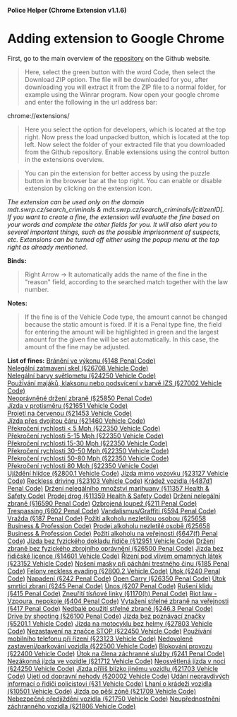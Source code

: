 **Police Helper (Chrome Extension v1.1.6)**
# Adding extension to Google Chrome

First, go to the main overview of the [repository](https://github.com/liberatos278/Police-Helper-Chrome-Extension) on the Github website.

> Here, select the green button with the word Code, then select the Download ZIP option.
> The file will be downloaded for you, after downloading you will extract it from the ZIP file to a normal folder, for example using the Winrar program.
> Now open your google chrome and enter the following in the url address bar:

chrome://extensions/

> Here you select the option for developers, which is located at the top right.
> Now press the load unpacked button, which is located at the top left.
> Now select the folder of your extracted file that you downloaded from the Github repository.
> Enable extensions using the control button in the extensions overview.

> You can pin the extension for better access by using the puzzle button in the browser bar at the top right.
> You can enable or disable extension by clicking on the extension icon.

*The extension can be used only on the domain mdt.swrp.cz/search_criminals & mdt.swrp.cz/search_criminals/[citizenID]. If you want to create a fine, 
the extension will evaluate the fine based on your words and complete the other fields for you. It will also alert you to several important things, 
such as the possible imprisonment of suspects, etc. Extensions can be turned off either using the popup menu at the top right as already mentioned.*


**Binds:**

> Right Arrow -> It automatically adds the name of the fine in the "reason" field, according to the searched match together with the law number.

**Notes:**

> If the fine is of the Vehicle Code type, the amount cannot be changed because the static amount is fixed. If it is a Penal type fine, the field for entering the amount will 
 be highlighted in green and the largest amount for the given fine will be set automatically. In this case, the amount of the fine may be adjusted.

**List of fines:**
[Bránění ve výkonu (§148 Penal Code)](https://www.shouselaw.com/ca/defense/penal-code/148/)<br />
[Nelegální zatmavení skel (§26708 Vehicle Code)](https://www.shouselaw.com/ca/defense/vehicle-code/26708/)<br />
[Nelegální barvy světlometu (§24250 Vehicle Code)](https://www.shouselaw.com/ca/defense/vehicle-code/24250/)<br />
[Používání majáků, klaksonu nebo podsvícení v barvě IZS (§27002 Vehicle Code)](https://leginfo.legislature.ca.gov/faces/codes_displaySection.xhtml?lawCode=VEH&sectionNum=27002)<br />
[Neoprávněné držení zbraně (§25850 Penal Code)](https://www.shouselaw.com/ca/defense/penal-code/25850/)<br />
[Jízda v protisměru (§21651 Vehicle Code)](https://www.shouselaw.com/ca/defense/vehicle-code/21651/)<br />
[Projetí na červenou (§21453 Vehicle Code)](https://www.shouselaw.com/ca/defense/vehicle-code/21453/)<br />
[Jízda přes dvojitou čáru (§21460 Vehicle Code)](https://www.shouselaw.com/ca/defense/vehicle-code/21460/)<br />
[Překročení rychlosti < 5 Mph (§22350 Vehicle Code)](https://www.shouselaw.com/ca/defense/vehicle-code/22350/)<br />
[Překročení rychlosti 5-15 Mph (§22350 Vehicle Code)](https://www.shouselaw.com/ca/defense/vehicle-code/22350/)<br />
[Překročení rychlosti 15-30 Mph (§22350 Vehicle Code)](https://www.shouselaw.com/ca/defense/vehicle-code/22350/)<br />
[Překročení rychlosti 30-50 Mph (§22350 Vehicle Code)](https://www.shouselaw.com/ca/defense/vehicle-code/22350/)<br />
[Překročení rychlosti 50-80 Mph (§22350 Vehicle Code)](https://www.shouselaw.com/ca/defense/vehicle-code/22350/)<br />
[Překročení rychlosti 80 Mph (§22350 Vehicle Code)](https://www.shouselaw.com/ca/defense/vehicle-code/22350/)<br />
[Ujíždění hlídce (§2800.1 Vehicle Code)](https://www.shouselaw.com/ca/defense/vehicle-code/2800-1/)
[Jízda mimo vozovku (§23127 Vehicle Code)](https://www.shouselaw.com/ca/defense/vehicle-code/23127/)
[Reckless driving (§23103 Vehicle Code)](https://www.shouselaw.com/ca/defense/vehicle-code/23103/)
[Krádež vozidla (§487d1 Penal Code)](https://www.shouselaw.com/ca/defense/penal-code/487d1/)
[Držení nelegálního množství marihuany (§11357 Health & Safety Code)](https://www.shouselaw.com/ca/defense/health-and-safety-code/11357/)
[Prodej drog (§11359 Health & Safety Code)](https://www.shouselaw.com/ca/defense/health-and-safety-code/11359/)
[Držení nelegální zbraně (§16590 Penal Code)](https://www.shouselaw.com/ca/defense/penal-code/16590/)
[Ozbrojená loupež (§211 Penal Code)](https://www.shouselaw.com/ca/defense/penal-code/211/)
[Trespassing (§602 Penal Code)](https://www.shouselaw.com/ca/defense/penal-code/602/)
[Vandalismus/Graffiti (§594 Penal Code)](https://www.shouselaw.com/ca/defense/penal-code/594/)
[Vražda (§187 Penal Code)](https://www.shouselaw.com/ca/defense/penal-code/187/)
[Požití alkoholu nezletilou osobou (§25658 Business & Profession Code)](https://www.shouselaw.com/ca/defense/business-professions-code/25658/)
[Prodej alkoholu nezletilé osobě (§25658 Business & Profession Code)](https://www.shouselaw.com/ca/defense/business-professions-code/25658/)
[Požití alkoholu na veřejnosti (§647(f) Penal Code)](https://www.shouselaw.com/ca/defense/penal-code/647f/)
[Jízda bez fyzického dokladu řidiče (§12951 Vehicle Code)](https://www.shouselaw.com/ca/defense/vehicle-code/12951/)
[Držení zbraně bez fyzického zbrojního oprávnění (§26500 Penal Code)](https://www.shouselaw.com/ca/defense/penal-code/26500/)
[Jízda bez řidičské licence (§14601 Vehicle Code)](https://www.shouselaw.com/ca/defense/vehicle-code/14601/h/)
[Řízení pod vlivem omamných látek (§23152 Vehicle Code)](https://www.shouselaw.com/ca/defense/vehicle-code/23152a/)
[Nošení masky při páchání trestného činu (§185 Penal Code)](https://www.shouselaw.com/ca/defense/penal-code/185/)
[Felony reckless evading (§2800.2 Vehicle Code)](https://www.shouselaw.com/ca/defense/vehicle-code/2800-2/)
[Útok (§240 Penal Code)](https://www.shouselaw.com/ca/defense/penal-code/240/)
[Napadení (§242 Penal Code)](https://www.shouselaw.com/ca/defense/penal-code/242/)
[Open Carry (§26350 Penal Code)](https://www.shouselaw.com/ca/defense/penal-code/26350/)
[Útok smrtící zbraní (§245 Penal Code)](https://www.shouselaw.com/ca/defense/penal-code/245a1/)
[Únos (§207 Penal Code)](https://www.shouselaw.com/ca/defense/penal-code/207/)
[Rušení klidu (§415 Penal Code)](https://www.shouselaw.com/ca/defense/penal-code/415/)
[Zneuřití tísňové linky (§1170(h) Penal Code)](https://codes.findlaw.com/ca/penal-code/pen-sect-1170.html)
[Riot law - Vzpoura, nepokoje (§404 Penal Code)](https://www.shouselaw.com/ca/defense/penal-code/404/)
[Vytažení střelné zbraně na veřejnosti (§417 Penal Code)](https://www.shouselaw.com/ca/defense/penal-code/417/)
[Nedbalé použití střelné zbraně (§246.3 Penal Code)](https://www.shouselaw.com/ca/defense/penal-code/246-3/)
[Drive by shooting (§26100 Penal Code)](https://www.shouselaw.com/ca/defense/penal-code/26100/)
[Jízda bez poznávací značky (§5201.1 Vehicle Code)](https://www.shouselaw.com/ca/defense/vehicle-code/5200/)
[Jízda na motocyklu bez helmy (§27803 Vehicle Code)](https://www.shouselaw.com/ca/defense/vehicle-code/27803/)
[Nezastavení na značce STOP (§22450 Vehicle Code)](https://www.shouselaw.com/ca/defense/vehicle-code/22450/)
[Používání mobilního telefonu při řízení (§23123 Vehicle Code)](https://www.shouselaw.com/ca/defense/vehicle-code/23123/)
[Nedovolené zastavení/parkování vozidla (§22500 Vehicle Code)](https://www.shouselaw.com/ca/defense/vehicle-code/22500/)
[Blokování provozu (§22400 Vehicle Code)](https://www.shouselaw.com/ca/defense/vehicle-code/22400/)
[Útok na člena záchranné služby (§241 Penal Code)](https://www.shouselaw.com/ca/defense/penal-code/241/)
[Nezákonná jízda ve vozidle (§21712 Vehicle Code)](https://www.shouselaw.com/ca/defense/vehicle-code/21712/)
[Neosvětlená jízda v noci (§24250 Vehicle Code)](https://www.shouselaw.com/ca/defense/vehicle-code/24250/)
[Jízda příliš blízko jinému vozidlu (§21703 Vehicle Code)](https://www.shouselaw.com/ca/defense/vehicle-code/21703/)
[Ujetí od dopravní nehody (§20002 Vehicle Code)](https://www.shouselaw.com/ca/defense/vehicle-code/20002/)
[Udání nepravdivých informací o řidiči policistovi (§31 Vehicle Code)](https://www.shouselaw.com/ca/defense/vehicle-code/31/)
[Lhaní o krádeži vozidla (§10501 Vehicle Code)](https://www.shouselaw.com/ca/defense/vehicle-code/10501/)
[Jízda po pěší zóně (§21709 Vehicle Code)](https://www.shouselaw.com/ca/defense/vehicle-code/21709/)
[Nebezpečné předjíždění vozidla (§21750 Vehicle Code)](https://www.shouselaw.com/ca/defense/vehicle-code/21750/)
[Neupřednostnění záchranného vozidla (§21806 Vehicle Code)](https://www.shouselaw.com/ca/defense/vehicle-code/21806/)